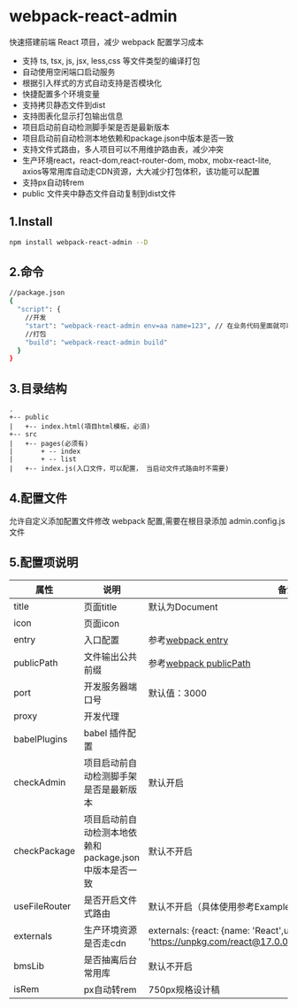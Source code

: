 # webpack-react-admin

快速搭建前端 React 项目，减少 webpack 配置学习成本

* 支持 ts, tsx, js, jsx, less,css 等文件类型的编译打包
* 自动使用空闲端口启动服务
* 根据引入样式的方式自动支持是否模块化
* 快捷配置多个环境变量
* 支持拷贝静态文件到dist
* 支持图表化显示打包输出信息
* 项目启动前自动检测脚手架是否是最新版本
* 项目启动前自动检测本地依赖和package.json中版本是否一致
* 支持文件式路由，多人项目可以不用维护路由表，减少冲突
* 生产环境react，react-dom,react-router-dom, mobx, mobx-react-lite, axios等常用库自动走CDN资源，大大减少打包体积，该功能可以配置
* 支持px自动转rem
* public 文件夹中静态文件自动复制到dist文件
## 1.Install

```bash
npm install webpack-react-admin --D
```

## 2.命令

```bash
//package.json
{
  "script": {
    //开发
    "start": "webpack-react-admin env=aa name=123", // 在业务代码里面就可以通过__ENV__.env获取到当前环境的值，__ENV__.name获取到name
    //打包
    "build": "webpack-react-admin build"
  }
}
```

## 3.目录结构

```
.
+-- public
|   +-- index.html(項目html模板，必須)
+-- src
|   +-- pages(必须有)
|       + -- index
|       + -- list
|   +-- index.js(入口文件，可以配置， 当启动文件式路由时不需要)
```

## 4.配置文件

允许自定义添加配置文件修改 webpack 配置,需要在根目录添加 admin.config.js 文件

## 5.配置项说明

| 属性         | 说明             | 备注  |
| ------------ | -------- | ---- |
| title        | 页面title | 默认为Document |
| icon         | 页面icon |  |
| entry        | 入口配置 | 参考[webpack entry](https://www.webpackjs.com/configuration/entry-context/#entry) |
| publicPath   | 文件输出公共前缀 | 参考[webpack publicPath](https://www.webpackjs.com/configuration/output/#output-publicpath) |
| port         | 开发服务器端口号 | 默认值：3000   |
| proxy         | 开发代理 |   |
| babelPlugins | babel 插件配置   | |
| checkAdmin | 项目启动前自动检测脚手架是否是最新版本 | 默认开启 |
| checkPackage | 项目启动前自动检测本地依赖和package.json中版本是否一致 | 默认不开启 |
| useFileRouter | 是否开启文件式路由 | 默认不开启（具体使用参考Example/fileRouter） |
| externals | 生产环境资源是否走cdn |  externals: {react: {name: 'React',url: 'https://unpkg.com/react@17.0.0/umd/react.production.min.js',},},|
| bmsLib | 是否抽离后台常用库 | 默认不开启 |
| isRem | px自动转rem   | 750px规格设计稿|




